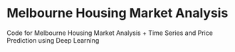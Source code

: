# Melbourne Housing Market Analysis
Code for Melbourne Housing Market Analysis + Time Series and Price Prediction using Deep Learning
